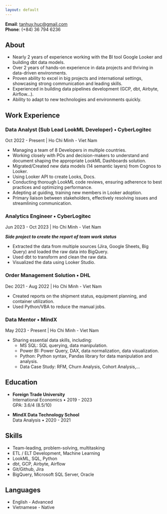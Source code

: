 ```yaml
---
layout: default
---
```


**Email**: tanhuy.huc@gmail.com  
**Phone**: (+84) 36 794 6236  

## About

- Nearly 2 years of experience working with the BI tool Google Looker and building dbt data models. 
- Over 2 years of hands-on experience in data projects and thriving in data-driven environments. 
- Proven ability to excel in big projects and international settings, showcasing strong communication and leading skills. 
- Experienced in building data pipelines development (GCP, dbt, Airbyte, Airflow…). 
- Ability to adapt to new technologies and environments quickly.

## Work Experience

### Data Analyst (Sub Lead LookML Developer) • CyberLogitec 
Oct 2022 - Present | Ho Chi Minh - Viet Nam

- Managing a team of 8 Developers in multiple countries.
- Working closely with POs and decision-makers to understand and document shaping the appropriate LookML Dashboards solution.
- Migrated/Created new data models (14 semantic layers) from Cognos to Looker.
- Using Looker API to create Looks, Docs.
- Conducting thorough LookML code reviews, ensuring adherence to best practices and optimizing performance.
- Adepting at guiding, training new members in Looker adoption.
- Primary liaison between stakeholders, effectively resolving issues and streamlining communication.



### Analytics Engineer • CyberLogitec  
Jun 2023 - Oct 2023 | Ho Chi Minh - Viet Nam

***Side project to create the report of team work status***
- Extracted the data from multiple sources (Jira, Google Sheets, Big Query) and loaded the raw data into BigQuery.
- Used dbt to transform and clean the raw data.
- Visualized the data using Looker Studio.


### Order Management Solution • DHL  
Dec 2021 - Aug 2022 | Ho Chi Minh - Viet Nam

- Created reports on the shipment status, equipment planning, and container utilization.
- Used Python/VBA to reduce the manual jobs.

### Data Mentor • MindX  
May 2023 - Present | Ho Chi Minh - Viet Nam

- Sharing essential data skills, including:
  - MS SQL: SQL querying, data manipulation.
  - Power BI: Power Query, DAX, data normalization, data visualization.
  - Python: Python syntax, Pandas library for data manipulation and analysis.
  - Data Case Study: RFM, Churn Analysis, Cohort Analysis,…

## Education

- **Foreign Trade University**  
  International Economics • 2019 - 2023  
  GPA: 3.6/4 (8.5/10)

- **MindX Data Technology School**  
  Data Analysis • 2020 - 2021

## Skills

- Team-leading, problem-solving, multitasking
- ETL / ELT Development, Machine Learning
- LookML, SQL, Python
- dbt, GCP, Airbyte, Airflow
- Git/Github, Jira
- BigQuery, Microsoft SQL Server, Oracle

## Languages

- English - Advanced
- Vietnamese - Native
